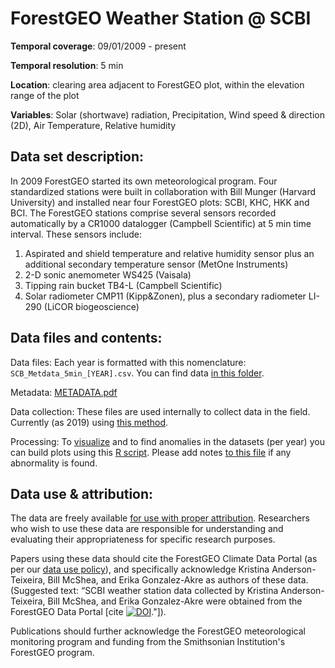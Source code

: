# ForestGEO Weather Station @ SCBI

**Temporal coverage**: 09/01/2009 - present 

**Temporal resolution**: 5 min

**Location**: clearing area adjacent to ForestGEO plot, within the elevation range of the plot

**Variables**: Solar (shortwave) radiation, Precipitation, Wind speed & direction (2D), Air Temperature, Relative humidity 

## Data set description:
In 2009 ForestGEO started its own meteorological program. Four standardized stations were built in collaboration with Bill Munger (Harvard University) and installed near four ForestGEO plots: SCBI, KHC, HKK and BCI. The ForestGEO stations comprise several sensors recorded automatically by a CR1000 datalogger (Campbell Scientific) at 5 min time interval. These sensors include:
1)	Aspirated and shield temperature and relative humidity sensor plus an additional secondary temperature sensor (MetOne Instruments)
2)	 2-D sonic anemometer WS425 (Vaisala)
3)	Tipping rain bucket TB4-L (Campbell Scientific)
4)	Solar radiometer CMP11 (Kipp&Zonen), plus a secondary radiometer LI-290 (LiCOR biogeoscience)

## Data files and contents:
Data files: Each year is formatted with this nomenclature: `SCB_Metdata_5min_[YEAR].csv`. You can find data [in this folder](https://github.com/forestgeo/Climate/tree/master/Climate_Data/Met_Stations/SCBI/ForestGEO_met_station-SCBI/Data).

Metadata: [METADATA.pdf](https://github.com/forestgeo/Climate/tree/master/Climate_Data/Met_Stations/SCBI/ForestGEO_met_station-SCBI/Metadata)

Data collection: These files are used internally to collect data in the field. Currently (as 2019) using [this method](https://github.com/forestgeo/Climate/tree/master/Climate_Data/Met_Stations/SCBI/ForestGEO_met_station-SCBI/Data%20collection).

Processing: To [visualize](https://github.com/forestgeo/Climate/tree/master/Climate_Data/Met_Stations/SCBI/ForestGEO_met_station-SCBI/plots) and to find anomalies in the datasets (per year) you can build plots using this [R script](https://github.com/forestgeo/Climate/blob/master/Climate_Data/Met_Stations/scripts/plotting_ForestGEO_weather_data/format_met_tower_data_graphs.R). Please add notes [to this file](https://github.com/forestgeo/Climate/blob/master/Climate_Data/Met_Stations/SCBI/ForestGEO_met_station-SCBI/data_anomalies.md) if any abnormality is found.

## Data use & attribution:

The data are freely available [for use with proper attribution](https://github.com/forestgeo/Climate/blob/master/license.txt). Researchers who wish to use these data are responsible for understanding and evaluating their appropriateness for specific research purposes.  

Papers using these data should cite the ForestGEO Climate Data Portal (as per our [data use policy](https://github.com/forestgeo/Climate/blob/master/README.md#data-use-policy)), and specifically acknowledge Kristina Anderson-Teixeira, Bill McShea, and Erika Gonzalez-Akre as authors of these data. (Suggested text: “SCBI weather station data collected by Kristina Anderson-Teixeira, Bill McShea, and Erika Gonzalez-Akre were obtained from the ForestGEO Data Portal [cite [![DOI](https://zenodo.org/badge/83330500.svg)](https://zenodo.org/badge/latestdoi/83330500)."]).  

Publications should further acknowledge the ForestGEO meteorological monitoring program and funding from the Smithsonian Institution's ForestGEO program.
